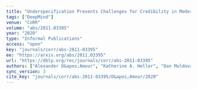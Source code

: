 ```yaml
---
title: "Underspecification Presents Challenges for Credibility in Modern Machine Learning."
tags: ["DeepMind"]
venue: "CoRR"
volume: "abs/2011.03395"
year: "2020"
type: "Informal Publications"
access: "open"
key: "journals/corr/abs-2011-03395"
ee: "https://arxiv.org/abs/2011.03395"
url: "https://dblp.org/rec/journals/corr/abs-2011-03395"
authors: ["Alexander D&apos;Amour", "Katherine A. Heller", "Dan Moldovan", "Ben Adlam", "Babak Alipanahi", "Alex Beutel", "Christina Chen", "Jonathan Deaton", "Jacob Eisenstein", "Matthew D. Hoffman", "Farhad Hormozdiari", "Neil Houlsby", "Shaobo Hou", "Ghassen Jerfel", "Alan Karthikesalingam", "Mario Lucic", "Yi-An Ma", "Cory Y. McLean", "Diana Mincu", "Akinori Mitani", "Andrea Montanari", "Zachary Nado", "Vivek Natarajan", "Christopher Nielson", "Thomas F. Osborne", "Rajiv Raman", "Kim Ramasamy", "Rory Sayres", "Jessica Schrouff", "Martin Seneviratne", "Shannon Sequeira", "Harini Suresh", "Victor Veitch", "Max Vladymyrov", "Xuezhi Wang", "Kellie Webster", "Steve Yadlowsky", "Taedong Yun", "Xiaohua Zhai", "D. Sculley"]
sync_version: 3
cite_key: "journals/corr/abs-2011-03395/D&apos;Amour/2020"
---
```

